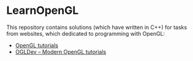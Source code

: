 # LearnOpenGL
This repository contains solutions (which have written in C++) for tasks from websites, which dedicated to programming with OpenGL:
- [OpenGL tutorials](http://www.opengl-tutorial.org/)
- [OGLDev – Modern OpenGL tutorials](http://ogldev.atspace.co.uk/)
